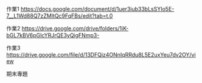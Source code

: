 作業1 https://docs.google.com/document/d/1uer3iub33bLsSYIo5E-7__L1Wd88Q7zZMltQc9FqFBs/edit?tab=t.0 

作業2 https://drive.google.com/drive/folders/1jK-bGL7kBV6pGIcYRJrQE3yQigFNmp3- 

作業3 https://drive.google.com/file/d/13DFQiz4ONnIqRRdu8L5E2uxYeu7dv2OY/view

期末專題 
